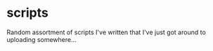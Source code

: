 # scripts
Random assortment of scripts I've written that I've just got around to uploading somewhere...
